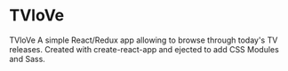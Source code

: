 # TVloVe
TVloVe A simple React/Redux app allowing to browse through today's TV releases.
Created with create-react-app and ejected to add CSS Modules and Sass.
